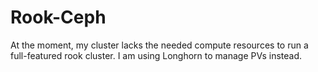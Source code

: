 # Rook-Ceph

At the moment, my cluster lacks the needed compute resources to run a full-featured rook cluster.
I am using Longhorn to manage PVs instead.
